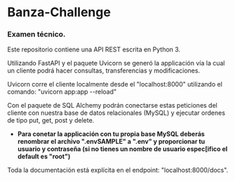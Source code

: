 # Banza-Challenge
### Examen técnico.

Este repositorio contiene una API REST escrita en Python 3.

Utilizando FastAPI y el paquete Uvicorn se generó la applicación vía la cual un cliente podrá hacer consultas, transferencias y modificaciones.

Uvicorn corre el cliente localmente desde el "localhost:8000" utilizando el comando: "uvicorn app:app --reload"

Con el paquete de SQL Alchemy podrán conectarse estas peticiones del cliente con nuestra base de datos relacionales (MySQL) y ejecutar ordenes de tipo put, get, post y delete. 

* **Para conetar la applicación con tu propia base MySQL deberás renombrar el archivo ".envSAMPLE" a ".env" y proporcionar tu usuario y contraseña (si no tienes un nombre de usuario espec[ifico el default es "root")**

Toda la documentación está explícita en el endpoint: "localhost:8000/docs".
